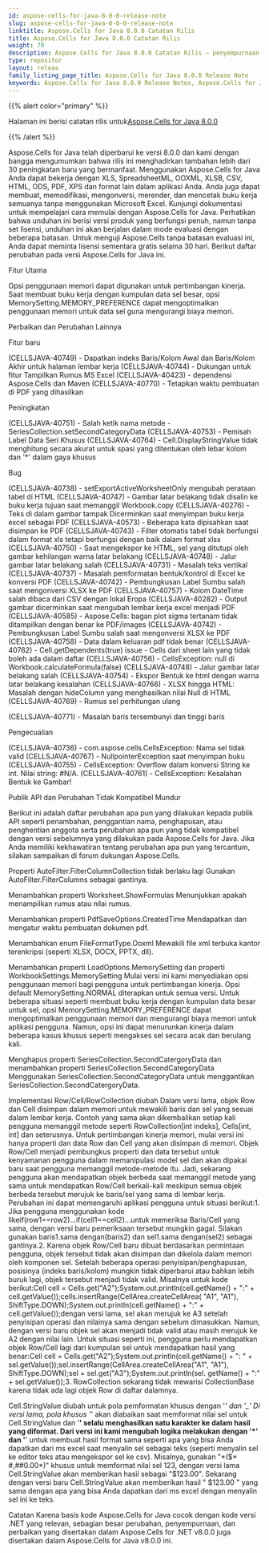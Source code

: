 ```yaml
---
id: aspose-cells-for-java-8-0-0-release-note
slug: aspose-cells-for-java-8-0-0-release-note
linktitle: Aspose.Cells for Java 8.0.0 Catatan Rilis
title: Aspose.Cells for Java 8.0.0 Catatan Rilis
weight: 70
description: Aspose.Cells for Java 8.0.0 Catatan Rilis – penyempurnaan terbaru, fitur baru, dan perbaikan
type: repositor
layout: releas
family_listing_page_title: Aspose.Cells for Java 8.0.0 Release Note
keywords: Aspose.Cells for Java 8.0.0 Release Notes, Aspose.Cells for Java 8.0.0 updates and fixe
---
```

{{% alert color="primary" %}}

 Halaman ini berisi catatan rilis untuk[Aspose.Cells for Java 8.0.0](https://releases.aspose.com/cells/java/new-releases/aspose.cells-for-java-8.0.0/)

{{% /alert %}}

Aspose.Cells for Java telah diperbarui ke versi 8.0.0 dan kami dengan bangga mengumumkan bahwa rilis ini menghadirkan tambahan lebih dari 30 peningkatan baru yang bermanfaat.
Menggunakan Aspose.Cells for Java Anda dapat bekerja dengan XLS, SpreadsheetML, OOXML, XLSB, CSV, HTML, ODS, PDF, XPS dan format lain dalam aplikasi Anda. Anda juga dapat membuat, memodifikasi, mengonversi, merender, dan mencetak buku kerja semuanya tanpa menggunakan Microsoft Excel.
Kunjungi dokumentasi untuk mempelajari cara memulai dengan Aspose.Cells for Java.
Perhatikan bahwa unduhan ini berisi versi produk yang berfungsi penuh, namun tanpa set lisensi, unduhan ini akan berjalan dalam mode evaluasi dengan beberapa batasan. Untuk menguji Aspose.Cells tanpa batasan evaluasi ini, Anda dapat meminta lisensi sementara gratis selama 30 hari.
Berikut daftar perubahan pada versi Aspose.Cells for Java ini.

Fitur Utama

Opsi penggunaan memori dapat digunakan untuk pertimbangan kinerja.
Saat membuat buku kerja dengan kumpulan data sel besar, opsi MemorySetting.MEMORY_PREFERENCE dapat mengoptimalkan penggunaan memori untuk data sel guna mengurangi biaya memori.

Perbaikan dan Perubahan Lainnya

Fitur baru

(CELLSJAVA-40749) - Dapatkan indeks Baris/Kolom Awal dan Baris/Kolom Akhir untuk halaman lembar kerja
(CELLSJAVA-40744) - Dukungan untuk fitur Tampilkan Rumus MS Excel
(CELLSJAVA-40423) - dependensi Aspose.Cells dan Maven
(CELLSJAVA-40770) - Tetapkan waktu pembuatan di PDF yang dihasilkan

Peningkatan

(CELLSJAVA-40751) - Salah ketik nama metode - SeriesCollection.setSecondCategoryData
(CELLSJAVA-40753) - Pemisah Label Data Seri Khusus
(CELLSJAVA-40764) - Cell.DisplayStringValue tidak menghitung secara akurat untuk spasi yang ditentukan oleh lebar kolom dan '*' dalam gaya khusus

Bug

(CELLSJAVA-40738) - setExportActiveWorksheetOnly mengubah perataan tabel di HTML
(CELLSJAVA-40747) - Gambar latar belakang tidak disalin ke buku kerja tujuan saat memanggil Workbook.copy
(CELLSJAVA-40276) - Teks di dalam gambar tampak Dicerminkan saat menyimpan buku kerja excel sebagai PDF
(CELLSJAVA-40573) - Beberapa kata dipisahkan saat disimpan ke PDF
(CELLSJAVA-40743) - Filter otomatis tabel tidak berfungsi dalam format xls tetapi berfungsi dengan baik dalam format xlsx
(CELLSJAVA-40750) - Saat mengekspor ke HTML, sel yang ditutupi oleh gambar kehilangan warna latar belakang
(CELLSJAVA-40748) - Jalur gambar latar belakang salah
(CELLSJAVA-40731) - Masalah teks vertikal
(CELLSJAVA-40737) - Masalah pemformatan bentuk/kontrol di Excel ke konversi PDF
(CELLSJAVA-40742) - Pembungkusan Label Sumbu salah saat mengonversi XLSX ke PDF
(CELLSJAVA-40757) - Kolom DateTime salah dibaca dari CSV dengan lokal Eropa
(CELLSJAVA-40282) - Output gambar dicerminkan saat mengubah lembar kerja excel menjadi PDF
(CELLSJAVA-40585) - Aspose.Cells: bagan plot sigma tertanam tidak ditampilkan dengan benar ke PDF/images
(CELLSJAVA-40742) - Pembungkusan Label Sumbu salah saat mengonversi XLSX ke PDF
(CELLSJAVA-40758) - Data dalam keluaran pdf tidak benar
(CELLSJAVA-40762) - Cell.getDependents(true) issue - Cells dari sheet lain yang tidak boleh ada dalam daftar
(CELLSJAVA-40756) - CellsException: null di Workbook.calculateFormula(false)
(CELLSJAVA-40748) - Jalur gambar latar belakang salah
(CELLSJAVA-40754) - Ekspor Bentuk ke html dengan warna latar belakang kesalahan
(CELLSJAVA-40766) - XLSX hingga HTML: Masalah dengan hideColumn yang menghasilkan nilai Null di HTML
(CELLSJAVA-40769) - Rumus sel perhitungan ulang

(CELLSJAVA-40771) - Masalah baris tersembunyi dan tinggi baris


Pengecualian

(CELLSJAVA-40736) - com.aspose.cells.CellsException: Nama sel tidak valid
(CELLSJAVA-40767) - NullpointerException saat menyimpan buku
(CELLSJAVA-40755) - CellsException: Overflow dalam konversi String ke int. Nilai string: #N/A.
(CELLSJAVA-40761) - CellsException: Kesalahan Bentuk ke Gambar!

Publik API dan Perubahan Tidak Kompatibel Mundur

Berikut ini adalah daftar perubahan apa pun yang dilakukan kepada publik API seperti penambahan, penggantian nama, penghapusan, atau penghentian anggota serta perubahan apa pun yang tidak kompatibel dengan versi sebelumnya yang dilakukan pada Aspose.Cells for Java. Jika Anda memiliki kekhawatiran tentang perubahan apa pun yang tercantum, silakan sampaikan di forum dukungan Aspose.Cells.

Properti AutoFilter.FilterColumnCollection tidak berlaku lagi
Gunakan AutoFilter.FilterColumns sebagai gantinya.

Menambahkan properti Worksheet.ShowFormulas
Menunjukkan apakah menampilkan rumus atau nilai rumus.

Menambahkan properti PdfSaveOptions.CreatedTime
Mendapatkan dan mengatur waktu pembuatan dokumen pdf.

Menambahkan enum FileFormatType.Ooxml
Mewakili file xml terbuka kantor terenkripsi (seperti XLSX, DOCX, PPTX, dll).

Menambahkan properti LoadOptions.MemorySetting dan properti WorkbookSettings.MemorySetting
Mulai versi ini kami menyediakan opsi penggunaan memori bagi pengguna untuk pertimbangan kinerja. Opsi default MemorySetting.NORMAL diterapkan untuk semua versi. Untuk beberapa situasi seperti membuat buku kerja dengan kumpulan data besar untuk sel, opsi MemorySetting.MEMORY_PREFERENCE dapat mengoptimalkan penggunaan memori dan mengurangi biaya memori untuk aplikasi pengguna. Namun, opsi ini dapat menurunkan kinerja dalam beberapa kasus khusus seperti mengakses sel secara acak dan berulang kali.

Menghapus properti SeriesCollection.SecondCatergoryData dan menambahkan properti SeriesCollection.SecondCategoryData
Menggunakan SeriesCollection.SecondCategoryData untuk menggantikan SeriesCollection.SecondCatergoryData.

Implementasi Row/Cell/RowCollection diubah
Dalam versi lama, objek Row dan Cell disimpan dalam memori untuk mewakili baris dan sel yang sesuai dalam lembar kerja. Contoh yang sama akan dikembalikan setiap kali pengguna memanggil metode seperti RowCollection[int indeks], Cells[int, int] dan seterusnya. Untuk pertimbangan kinerja memori, mulai versi ini hanya properti dan data Row dan Cell yang akan disimpan di memori. Objek Row/Cell menjadi pembungkus properti dan data tersebut untuk kenyamanan pengguna dalam memanipulasi model sel dan akan dipakai baru saat pengguna memanggil metode-metode itu. Jadi, sekarang pengguna akan mendapatkan objek berbeda saat memanggil metode yang sama untuk mendapatkan Row/Cell berkali-kali meskipun semua objek berbeda tersebut merujuk ke baris/sel yang sama di lembar kerja. Perubahan ini dapat memengaruhi aplikasi pengguna untuk situasi berikut:1. Jika pengguna menggunakan kode likeif(row1==row2)...if(cell1==cell2)...untuk memeriksa Baris/Cell yang sama, dengan versi baru pemeriksaan tersebut mungkin gagal. Silakan gunakan baris1.sama dengan(baris2) dan sel1.sama dengan(sel2) sebagai gantinya.2. Karena objek Row/Cell baru dibuat berdasarkan permintaan pengguna, objek tersebut tidak akan disimpan dan dikelola dalam memori oleh komponen sel. Setelah beberapa operasi penyisipan/penghapusan, posisinya (indeks baris/kolom) mungkin tidak diperbarui atau bahkan lebih buruk lagi, objek tersebut menjadi tidak valid. Misalnya untuk kode berikut:Cell cell = Cells.get("A2");System.out.println(cell.getName() + ":" + cell.getValue());cells.insertRange(CellArea.createCellArea( "A1", "A1"), ShiftType.DOWN);System.out.println(cell.getName() + ":" + cell.getValue());dengan versi lama, sel akan merujuk ke A3 setelah penyisipan operasi dan nilainya sama dengan sebelum dimasukkan. Namun, dengan versi baru objek sel akan menjadi tidak valid atau masih merujuk ke A2 dengan nilai lain. Untuk situasi seperti ini, pengguna perlu mendapatkan objek Row/Cell lagi dari kumpulan sel untuk mendapatkan hasil yang benar:Cell cell = Cells.get("A2");System.out.println(cell.getName() + ": " + sel.getValue());sel.insertRange(CellArea.createCellArea("A1", "A1"), ShiftType.DOWN);sel = sel.get("A3");System.out.println(sel. getName() + ":" + sel.getValue());3. RowCollection sekarang tidak mewarisi CollectionBase karena tidak ada lagi objek Row di daftar dalamnya.

Cell.StringValue diubah untuk pola pemformatan khusus dengan '*' dan '_'
Di versi lama, pola khusus '*' akan diabaikan saat memformat nilai sel untuk Cell.StringValue dan '**' selalu menghasilkan satu karakter ke dalam hasil yang diformat. Dari versi ini kami mengubah logika melakukan dengan '*' dan '**' untuk membuat hasil format sama seperti apa yang bisa Anda dapatkan dari ms excel saat menyalin sel sebagai teks (seperti menyalin sel ke editor teks atau mengekspor sel ke csv). Misalnya, gunakan "*($* #,##0.00*)" khusus untuk memformat nilai sel 123, dengan versi lama Cell.StringValue akan memberikan hasil sebagai "$123.00". Sekarang dengan versi baru Cell.StringValue akan memberikan hasil " $123.00 " yang sama dengan apa yang bisa Anda dapatkan dari ms excel dengan menyalin sel ini ke teks.

Catatan
Karena basis kode Aspose.Cells for Java cocok dengan kode versi .NET yang relevan, sebagian besar perubahan, penyempurnaan, dan perbaikan yang disertakan dalam Aspose.Cells for .NET v8.0.0 juga disertakan dalam Aspose.Cells for Java v8.0.0 ini.
